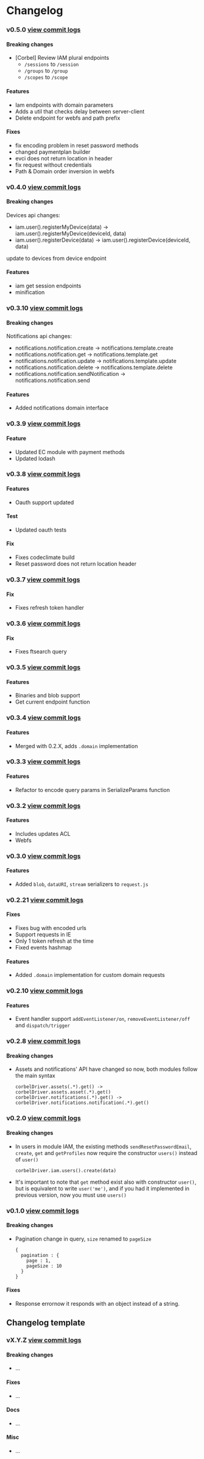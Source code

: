 
# Changelog


### v0.5.0 [view commit logs](https://github.com/bq/corbel-js/compare/v0.4.0...v0.5.0)

#### Breaking changes

- [Corbel] Review IAM plural endpoints 
    - `/sessions` to `/session`
    - `/groups` to `/group`
    - `/scopes` to `/scope`

#### Features

- Iam endpoints with domain parameters
- Adds a util that checks delay between server-client
- Delete endpoint for webfs and path prefix

#### Fixes

- fix encoding problem in reset password methods
- changed paymentplan builder
- evci does not return location in header
- fix request without credentials
- Path & Domain order inversion in webfs

### v0.4.0 [view commit logs](https://github.com/bq/corbel-js/compare/v0.3.10...v0.4.0)

#### Breaking changes

Devices api changes:
* iam.user().registerMyDevice(data) -> iam.user().registerMyDevice(deviceId, data)
* iam.user().registerDevice(data) -> iam.user().registerDevice(deviceId, data)

update to devices from device endpoint

#### Features

* iam get session endpoints
* minification

### v0.3.10 [view commit logs](https://github.com/bq/corbel-js/compare/v0.3.9...v0.3.10)

#### Breaking changes

Notifications api changes:
* notifications.notification.create -> notifications.template.create
* notifications.notification.get -> notifications.template.get
* notifications.notification.update -> notifications.template.update
* notifications.notification.delete -> notifications.template.delete
* notifications.notification.sendNotification -> notifications.notification.send

#### Features

* Added notifications domain interface

### v0.3.9 [view commit logs](https://github.com/bq/corbel-js/compare/v0.3.8...v0.3.9)

#### Feature

* Updated EC module with payment methods
* Updated lodash

### v0.3.8 [view commit logs](https://github.com/bq/corbel-js/compare/v0.3.7...v0.3.8)

#### Features
* Oauth support updated

#### Test
* Updated oauth tests

#### Fix
* Fixes codeclimate build
* Reset password does not return location header

### v0.3.7 [view commit logs](https://github.com/bq/corbel-js/compare/v0.3.6...v0.3.7)

#### Fix

* Fixes refresh token handler

### v0.3.6 [view commit logs](https://github.com/bq/corbel-js/compare/v0.3.5...v0.3.6)

#### Fix

* Fixes ftsearch query

### v0.3.5 [view commit logs](https://github.com/bq/corbel-js/compare/v0.3.4...v0.3.5)

#### Features

* Binaries and blob support
* Get current endpoint function

### v0.3.4 [view commit logs](https://github.com/bq/corbel-js/compare/v0.3.3...v0.3.4)

#### Features

* Merged with 0.2.X, adds `.domain` implementation

### v0.3.3 [view commit logs](https://github.com/bq/corbel-js/compare/v0.3.2...v0.3.3)

#### Features

* Refactor to encode query params in SerializeParams function

### v0.3.2 [view commit logs](https://github.com/bq/corbel-js/compare/v0.3.0...v0.3.2)

#### Features

* Includes updates ACL
* Webfs

### v0.3.0 [view commit logs](https://github.com/bq/corbel-js/compare/v0.2.10...v0.3.0)

#### Features

* Added `blob`, `dataURI`, `stream` serializers to `request.js`

### v0.2.21 [view commit logs](https://github.com/bq/corbel-js/compare/v0.2.10...v0.2.21)

#### Fixes

* Fixes bug with encoded urls
* Support requests in IE
* Only 1 token refresh at the time
* Fixed events hashmap

#### Features

* Added `.domain` implementation for custom domain requests

### v0.2.10 [view commit logs](https://github.com/bq/corbel-js/compare/v0.2.9...v0.2.10)

#### Features

* Event handler support `addEventListener/on`, `removeEventListener/off` and `dispatch/trigger`


### v0.2.8 [view commit logs](https://github.com/bq/corbel-js/compare/v0.2.0...v0.2.8)

#### Breaking changes

* Assets and notifications' API have changed so now, both modules follow the main syntax

    ```
    corbelDriver.assets(.*).get() -> corbelDriver.assets.asset(.*).get()
    corbelDriver.notifications(.*).get() -> corbelDriver.notifications.notification(.*).get()

    ```


### v0.2.0 [view commit logs](https://github.com/bq/corbel-js/compare/v0.1.2...v0.2.0)

#### Breaking changes

* In users in module IAM, the existing methods `sendResetPasswordEmail`, `create`, `get` and `getProfiles` now require the constructor `users()` instead of `user()`

    ```
    corbelDriver.iam.users().create(data)

    ```
* It's important to note that `get` method exist also with constructor `user()`, but is equivalent to write `user('me')`, and if you had it implemented in previous version, now you must use `users()`


### v0.1.0 [view commit logs](https://github.com/bq/corbel-js/compare/v0.0.10...v0.1.0)

#### Breaking changes

* Pagination change in query, `size` renamed to `pageSize`

    ```
    {
      pagination : {
        page : 1,
        pageSize : 10
      }
    }

    ```

#### Fixes

* Response errornow it responds with an object instead of a string.





## Changelog template

### vX.Y.Z [view commit logs](https://github.com/marionettejs/backbone.marionette/compare/vX.Y.Z...vX.Y.[Z-1])

#### Breaking changes

* ...

#### Fixes

* ...

#### Docs

* ...

#### Misc

* ...
